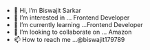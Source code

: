 - 👋 Hi, I’m Biswajit Sarkar
- 👀 I’m interested in ... Frontend Developer
- 🌱 I’m currently learning ...Frontend Developer
- 💞️ I’m looking to collaborate on ... Amazon
- 📫 How to reach me ...@biswajit179789

<!---
biswajitgitlab/biswajitgitlab is a ✨ special ✨ repository because its `README.md` (this file) appears on your GitHub profile.
You can click the Preview link to take a look at your changes.
--->
